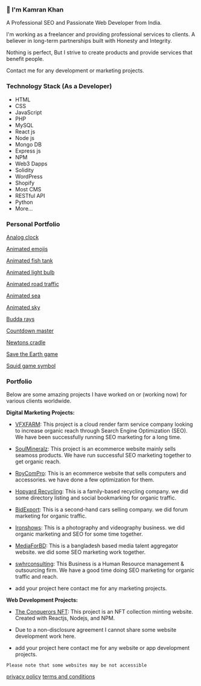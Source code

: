 ### 👋 I'm Kamran Khan

A Professional SEO and Passionate Web Developer from India.

I'm working as a freelancer and providing professional services to clients. A believer in long-term partnerships built with 
Honesty and Integrity.

Nothing is perfect, But I strive to create products and provide services that benefit people.

Contact me for any development or marketing projects.

### Technology Stack (As a Developer)

- HTML
- CSS
- JavaScript
- PHP
- MySQL
- React js
- Node js
- Mongo DB
- Express js
- NPM
- Web3 Dapps
- Solidity
- WordPress
- Shopify
- Most CMS
- RESTful API
- Python
- More...

### Personal Portfolio

[Analog clock](https://khank8476.github.io/analog-clock/)

[Animated emojis](https://khank8476.github.io/animated-emojis/)

[Animated fish tank](https://khank8476.github.io/animated-fish-tank/)

[Animated light bulb](https://khank8476.github.io/animated-light-bulb/)

[Animated road traffic](https://khank8476.github.io/animated-road-traffic/)

[Animated sea](https://khank8476.github.io/animated-sea/)

[Animated sky](https://khank8476.github.io/animated-sky/)

[Budda rays](https://khank8476.github.io/buddha-rays/)

[Countdown master](https://khank8476.github.io/countdown-master/)

[Newtons cradle](https://khank8476.github.io/newtons-cradle/)

[Save the Earth game](https://khank8476.github.io/save-the-earth-game/)

[Squid game symbol](https://khank8476.github.io/squid-game-symbol/)

### Portfolio

Below are some amazing projects I have worked on or (working now) for various clients worldwide.

**Digital Marketing Projects:**

- [VFXFARM](https://vfxfarm.com): This project is a cloud render farm service company looking to increase organic reach through 
Search Engine Optimization (SEO). We have been successfully running SEO marketing for a long time.

- [SoulMineralz](https://soulmineralz.ca): This project is an ecommerce website mainly sells seamoss products. 
We have run successful SEO marketing together to get organic reach.

- [RoyComPro](https://roycompro.com): This is an ecommerce website that sells computers and accessories. we have done a few optimization
for them.

- [Hopyard Recycling](https://hopyardrecycling.com): This is a family-based recycling company. we did some directory listing and social bookmarking for organic traffic.

- [BidExport](https://bidexport.com): This is a second-hand cars selling company. we did forum marketing for organic traffic.

- [Ironshows](https://ironshows.com): This is a photography and videography business. we did organic marketing and SEO for some time together.

- [MediaForBD](https://mediaforbd.com): This is a bangladesh based media talent aggregator website. we did some SEO marketing work together.

- [swhrconsulting](https://swhrconsulting.com): This Business is a Human Resource management & outsourcing firm. We have a good time doing SEO marketing for organic traffic and reach.

- add your project here contact me for any marketing projects.

**Web Development Projects:**

- [The Conquerors NFT](https://theconquerorsnft.com): This project is an NFT collection minting website. Created with Reactjs, Nodejs, and NPM.

- Due to a non-disclosure agreement I cannot share some website development work here.

- add your project here contact me for any website or app development projects.

`Please note that some websites may be not accessible`

[privacy policy](https://merchant.razorpay.com/policy/NrkLZnwCWuFSdM/privacy)
[terms and conditions](https://merchant.razorpay.com/policy/NrkLZnwCWuFSdM/terms)
